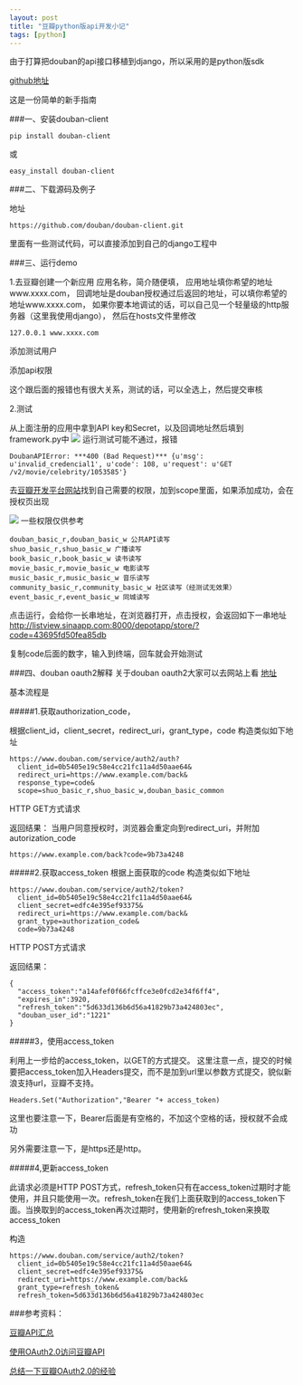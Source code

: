 ```yaml
---
layout: post
title: "豆瓣python版api开发小记"
tags: [python]
---
```

由于打算把douban的api接口移植到django，所以采用的是python版sdk

[github地址](https://github.com/douban/douban-client)

这是一份简单的新手指南

###一、安装douban-client

	pip install douban-client
或

	easy_install douban-client

###二、下载源码及例子

地址
	
	https://github.com/douban/douban-client.git

里面有一些测试代码，可以直接添加到自己的django工程中

###三、运行demo

1.去豆瓣创建一个新应用
应用名称，简介随便填，
应用地址填你希望的地址www.xxxx.com，
回调地址是douban授权通过后返回的地址，可以填你希望的地址www.xxxx.com，
如果你要本地调试的话，可以自己见一个轻量级的http服务器（这里我使用django），
然后在hosts文件里修改

	127.0.0.1 www.xxxx.com
添加测试用户

添加api权限

这个跟后面的报错也有很大关系，测试的话，可以全选上，然后提交审核

2.测试

从上面注册的应用中拿到API key和Secret，以及回调地址然后填到framework.py中
<img src="/blog/public/images/posts/douban/doubanapi1.png" >
运行测试可能不通过，报错

	DoubanAPIError: ***400 (Bad Request)*** {u'msg': u'invalid_credencial1', u'code': 108, u'request': u'GET /v2/movie/celebrity/1053585'}
去[豆瓣开发平台网站](http://developers.douban.com/wiki/?title=api_v2)找到自己需要的权限，加到scope里面，如果添加成功，会在授权页出现

<img src="/blog/public/images/posts/douban/doubanapi2.png" >
一些权限仅供参考

	douban_basic_r,douban_basic_w 公共API读写
	shuo_basic_r,shuo_basic_w 广播读写
	book_basic_r,book_basic_w 读书读写
	movie_basic_r,movie_basic_w 电影读写
	music_basic_r,music_basic_w 音乐读写
	community_basic_r,community_basic_w 社区读写（经测试无效果）
	event_basic_r,event_basic_w 同城读写

点击运行，会给你一长串地址，在浏览器打开，点击授权，会返回如下一串地址
http://listview.sinaapp.com:8000/depotapp/store/?code=43695fd50fea85db

复制code后面的数字，输入到终端，回车就会开始测试

###四、douban oauth2解释
关于douban oauth2大家可以去网站上看
[地址]( http://developers.douban.com/wiki/?title=oauth2)

基本流程是

#####1.获取authorization_code，

根据client_id，client_secret，redirect_uri，grant_type，code
构造类似如下地址

	https://www.douban.com/service/auth2/auth?
	  client_id=0b5405e19c58e4cc21fc11a4d50aae64&
	  redirect_uri=https://www.example.com/back&
	  response_type=code&
	  scope=shuo_basic_r,shuo_basic_w,douban_basic_common
HTTP GET方式请求

返回结果：
当用户同意授权时，浏览器会重定向到redirect_uri，并附加autorization_code

	https://www.example.com/back?code=9b73a4248

#####2.获取access_token
根据上面获取的code
构造类似如下地址

	https://www.douban.com/service/auth2/token?
	  client_id=0b5405e19c58e4cc21fc11a4d50aae64&
	  client_secret=edfc4e395ef93375&
	  redirect_uri=https://www.example.com/back&
	  grant_type=authorization_code&
	  code=9b73a4248
HTTP POST方式请求

返回结果：

	{
	  "access_token":"a14afef0f66fcffce3e0fcd2e34f6ff4",
	  "expires_in":3920,
	  "refresh_token":"5d633d136b6d56a41829b73a424803ec",
	  "douban_user_id":"1221"
	}

#####3，使用access_token

利用上一步给的access_token，以GET的方式提交。
这里注意一点，提交的时候要把access_token加入Headers提交，而不是加到url里以参数方式提交，貌似新浪支持url，豆瓣不支持。

	Headers.Set("Authorization","Bearer "+ access_token)
这里也要注意一下，Bearer后面是有空格的，不加这个空格的话，授权就不会成功

另外需要注意一下，是https还是http。

#####4,更新access_token

此请求必须是HTTP POST方式，refresh_token只有在access_token过期时才能使用，并且只能使用一次。refresh_token在我们上面获取到的access_token下面。当换取到的access_token再次过期时，使用新的refresh_token来换取access_token

构造

	https://www.douban.com/service/auth2/token?
	  client_id=0b5405e19c58e4cc21fc11a4d50aae64&
	  client_secret=edfc4e395ef93375&
	  redirect_uri=https://www.example.com/back&
	  grant_type=refresh_token&
	  refresh_token=5d633d136b6d56a41829b73a424803ec

###参考资料：

[豆瓣API汇总](http://developers.douban.com/wiki/?title=api_v2)

[使用OAuth2.0访问豆瓣API](http://developers.douban.com/wiki/?title=oauth2)

[总结一下豆瓣OAuth2.0的经验](http://www.douban.com/note/231310967/)